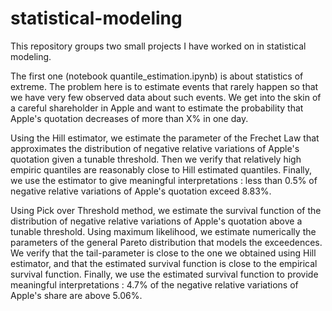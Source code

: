 # statistical-modeling

This repository groups two small projects I have worked on in statistical modeling.

The first one (notebook quantile_estimation.ipynb) is about statistics of extreme. The problem here is to estimate events that rarely happen so that we have very few observed data about such events. We get into the skin of a careful shareholder in Apple and want to estimate the probability that Apple's quotation decreases of more than X% in one day. 

Using the Hill estimator, we estimate the parameter of the Frechet Law that approximates the distribution of negative relative variations of Apple's quotation given a tunable threshold. Then we verify that relatively high empiric quantiles are reasonably close to Hill estimated quantiles. Finally, we use the estimator to give meaningful interpretations : less than 0.5% of negative relative variations of Apple's quotation exceed 8.83%.

Using Pick over Threshold method, we estimate the survival function of the distribution of negative relative variations of Apple's quotation above a tunable threshold. Using maximum likelihood, we estimate numerically the parameters of the general Pareto distribution that models the exceedences. We verify that the tail-parameter is close to the one we obtained using Hill estimator, and that the estimated survival function is close to the empirical survival function. Finally, we use the estimated survival function to provide meaningful interpretations : 4.7% of the negative relative variations of Apple's share are above 5.06%.
